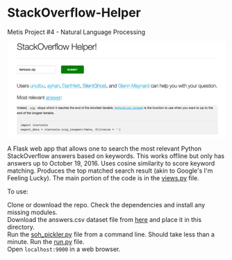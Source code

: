 # StackOverflow-Helper

Metis Project #4 - Natural Language Processing

![webapp](webapp.png)

A Flask web app that allows one to search the most relevant Python StackOverflow answers based on keywords. This works offline but only has answers up to October 19, 2016. Uses cosine similarity to score keyword matching. Produces the top matched search result (akin to Google's I'm Feeling Lucky). The main portion of the code is in the [views.py](app/views.py) file.

To use:  

Clone or download the repo.
Check the dependencies and install any missing modules.   
Download the answers.csv dataset file from [here](https://www.kaggle.com/stackoverflow/pythonquestions) and place it in this directory.  
Run the [soh_pickler.py](soh_pickler.py) file from a command line. Should take less than a minute.
Run the [run.py](run.py) file.  
Open `localhost:9000` in a web browser.



